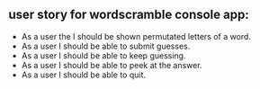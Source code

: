 ## user story for wordscramble console app:
- As a user the I should be shown permutated letters of a word.
- As a user I should be able to submit guesses.
- As a user I should be able to keep guessing.
- As a user I should be able to peek at the answer.
- As a user I should be able to quit.